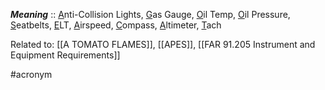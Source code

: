 ***Meaning*** :: <u>A</u>nti-Collision Lights, <u>G</u>as Gauge, <u>O</u>il Temp, <u>O</u>il Pressure, <u>S</u>eatbelts, <u>E</u>LT, <u>A</u>irspeed, <u>C</u>ompass, <u>A</u>ltimeter, <u>T</u>ach

Related to: [[A TOMATO FLAMES]], [[APES]], [[FAR 91.205 Instrument and Equipment Requirements]]

#acronym
